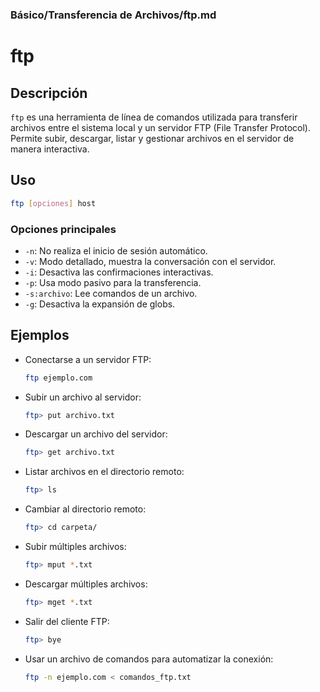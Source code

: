 ### **Básico/Transferencia de Archivos/ftp.md**

# ftp

## Descripción

`ftp` es una herramienta de línea de comandos utilizada para transferir archivos entre el sistema local y un servidor FTP (File Transfer Protocol). Permite subir, descargar, listar y gestionar archivos en el servidor de manera interactiva.

## Uso

```bash
ftp [opciones] host
```

### Opciones principales

- `-n`: No realiza el inicio de sesión automático.
- `-v`: Modo detallado, muestra la conversación con el servidor.
- `-i`: Desactiva las confirmaciones interactivas.
- `-p`: Usa modo pasivo para la transferencia.
- `-s:archivo`: Lee comandos de un archivo.
- `-g`: Desactiva la expansión de globs.

## Ejemplos

- Conectarse a un servidor FTP:
  
  ```bash
  ftp ejemplo.com
  ```

- Subir un archivo al servidor:
  
  ```bash
  ftp> put archivo.txt
  ```

- Descargar un archivo del servidor:
  
  ```bash
  ftp> get archivo.txt
  ```

- Listar archivos en el directorio remoto:
  
  ```bash
  ftp> ls
  ```

- Cambiar al directorio remoto:
  
  ```bash
  ftp> cd carpeta/
  ```

- Subir múltiples archivos:
  
  ```bash
  ftp> mput *.txt
  ```

- Descargar múltiples archivos:
  
  ```bash
  ftp> mget *.txt
  ```

- Salir del cliente FTP:
  
  ```bash
  ftp> bye
  ```

- Usar un archivo de comandos para automatizar la conexión:
  
  ```bash
  ftp -n ejemplo.com < comandos_ftp.txt
  ```